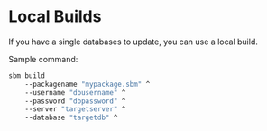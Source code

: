 # Local Builds

If you have a single databases to update, you can use a local build. 

Sample command:

``` bash
sbm build 
    --packagename "mypackage.sbm" ^
    --username "dbusername" ^
    --password "dbpassword" ^
    --server "targetserver" ^
    --database "targetdb" ^
```